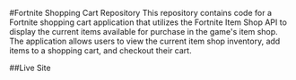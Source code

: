#Fortnite Shopping Cart Repository
This repository contains code for a Fortnite shopping cart application that utilizes the Fortnite Item Shop API to display the current items available for purchase in the game's item shop. The application allows users to view the current item shop inventory, add items to a shopping cart, and checkout their cart.

##Live Site

